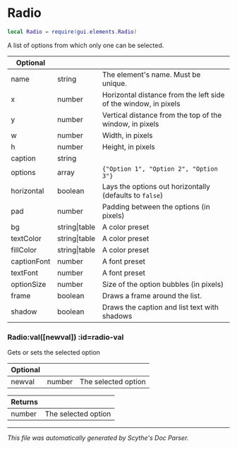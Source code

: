 # Radio
```lua
local Radio = require(gui.elements.Radio)
```
A list of options from which only one can be selected.

| **Optional** | []() | []() |
| --- | --- | --- |
| name | string | The element's name. Must be unique. |
| x | number | Horizontal distance from the left side of the window, in pixels |
| y | number | Vertical distance from the top of the window, in pixels |
| w | number | Width, in pixels |
| h | number | Height, in pixels |
| caption | string |  |
| options | array | `{"Option 1", "Option 2", "Option 3"}` |
| horizontal | boolean | Lays the options out horizontally (defaults to `false`) |
| pad | number | Padding between the options (in pixels) |
| bg | string&#124;table | A color preset |
| textColor | string&#124;table | A color preset |
| fillColor | string&#124;table | A color preset |
| captionFont | number | A font preset |
| textFont | number | A font preset |
| optionSize | number | Size of the option bubbles (in pixels) |
| frame | boolean | Draws a frame around the list. |
| shadow | boolean | Draws the caption and list text with shadows |

<section class="segment">

### Radio:val([newval]) :id=radio-val

Gets or sets the selected option

| **Optional** | []() | []() |
| --- | --- | --- |
| newval | number | The selected option |

| **Returns** | []() |
| --- | --- |
| number | The selected option |

</section>

----
_This file was automatically generated by Scythe's Doc Parser._
